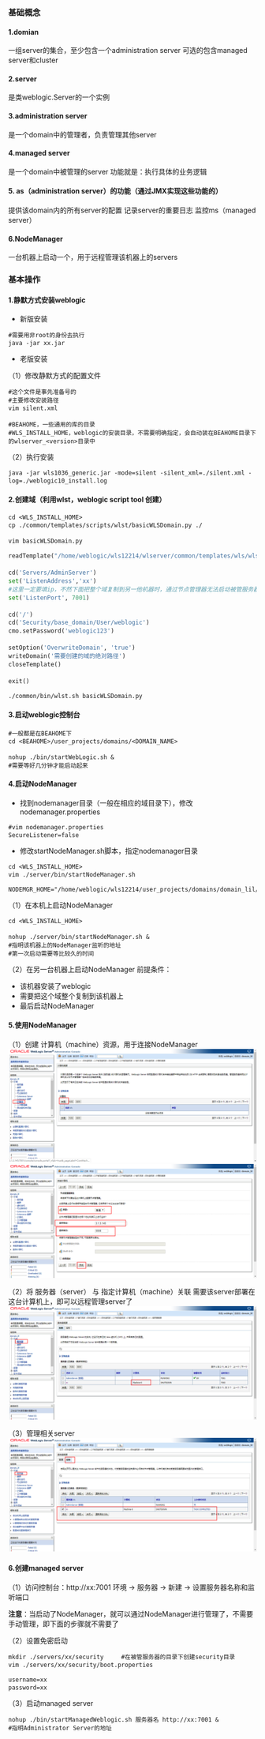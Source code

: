 ### 基础概念

#### 1.domian
  一组server的集合，至少包含一个administration server
  可选的包含managed server和cluster

#### 2.server
  是类weblogic.Server的一个实例

#### 3.administration server
  是一个domain中的管理者，负责管理其他server

#### 4.managed server
  是一个domain中被管理的server
  功能就是：执行具体的业务逻辑

#### 5. as（administration server）的功能（通过JMX实现这些功能的）
  提供该domain内的所有server的配置
  记录server的重要日志
  监控ms（managed server）

#### 6.NodeManager
一台机器上启动一个，用于远程管理该机器上的servers

### 基本操作

#### 1.静默方式安装weblogic
* 新版安装
```shell
#需要用非root的身份去执行
java -jar xx.jar
```
* 老版安装

（1）修改静默方式的配置文件
```shell
#这个文件是事先准备号的
#主要修改安装路径
vim silent.xml

#BEAHOME，一些通用的库的目录
#WLS_INSTALL_HOME，weblogic的安装目录，不需要明确指定，会自动装在BEAHOME目录下的wlserver_<version>目录中
```
（2）执行安装
```shell
java -jar wls1036_generic.jar -mode=silent -silent_xml=./silent.xml -log=./weblogic10_install.log
```

#### 2.创建域（利用wlst，weblogic script tool 创建）
```shell
cd <WLS_INSTALL_HOME>
cp ./common/templates/scripts/wlst/basicWLSDomain.py ./

vim basicWLSDomain.py
```
```py
readTemplate("/home/weblogic/wls12214/wlserver/common/templates/wls/wls.jar")

cd('Servers/AdminServer')
set('ListenAddress','xx')
#这里一定要填ip，不然下面把整个域复制到另一他机器时，通过节点管理器无法启动被管服务器，因为被管服务器尝试联系127.0.0.1
set('ListenPort', 7001)

cd('/')
cd('Security/base_domain/User/weblogic')
cmo.setPassword('weblogic123')

setOption('OverwriteDomain', 'true')
writeDomain('需要创建的域的绝对路径')
closeTemplate()

exit()
```
```shell
./common/bin/wlst.sh basicWLSDomain.py
```

#### 3.启动weblogic控制台
```shell
#一般都是在BEAHOME下
cd <BEAHOME>/user_projects/domains/<DOMAIN_NAME>

nohup ./bin/startWebLogic.sh &
#需要等好几分钟才能启动起来
```

#### 4.启动NodeManager

* 找到nodemanager目录（一般在相应的域目录下），修改nodemanager.properties
```shell
#vim nodemanager.properties
SecureListener=false
```
* 修改startNodeManager.sh脚本，指定nodemanager目录
```shell
cd <WLS_INSTALL_HOME>
vim ./server/bin/startNodeManager.sh
```
```
NODEMGR_HOME="/home/weblogic/wls12214/user_projects/domains/domain_lil/nodemanager/"
```
（1）在本机上启动NodeManager
```shell
cd <WLS_INSTALL_HOME>

nohup ./server/bin/startNodeManager.sh &
#指明该机器上的NodeManager监听的地址
#第一次启动需要等比较久的时间
```

（2）在另一台机器上启动NodeManager
前提条件：
* 该机器安装了weblogic
* 需要把这个域整个复制到该机器上
* 最后启动NodeManager

#### 5.使用NodeManager
（1）创建 计算机（machine）资源，用于连接NodeManager
![](./imgs/weblogic_01.png)
![](./imgs/weblogic_02.png)

（2）将 服务器（server） 与 指定计算机（machine）关联
需要该server部署在这台计算机上，即可以远程管理server了
![](./imgs/weblogic_03.png)

（3）管理相关server
![](./imgs/weblogic_04.png)

#### 6.创建managed server

（1）访问控制台：http://xx:7001
  环境 -> 服务器 -> 新建 -> 设置服务器名称和监听端口

**注意**：当启动了NodeManager，就可以通过NodeManager进行管理了，不需要手动管理，即下面的步骤就不需要了

（2）设置免密启动
```shell
mkdir ./servers/xx/security		#在被管服务器的目录下创建security目录
vim ./servers/xx/security/boot.properties
```
```
username=xx
password=xx
```

（3）启动managed server
```shell
nohup ./bin/startManagedWeblogic.sh 服务器名 http://xx:7001 &
#指明Administrator Server的地址
```

